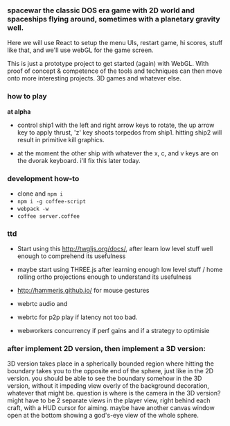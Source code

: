 











### spacewar the classic DOS era game with 2D world and spaceships flying around, sometimes with a planetary gravity well.

Here we will use React to setup the menu UIs, restart game, hi scores, stuff like that, and we'll use webGL for the game screen.

This is just a prototype project to get started (again) with WebGL.  With proof of concept & competence of the tools and techniques can then move onto more interesting projects.  3D games and whatever else.


### how to play
**at alpha**
- control ship1 with the left and right arrow keys to rotate, the up arrow key to apply thrust, 'z' key shoots torpedos from ship1.  hitting ship2 will result in primitive kill graphics.

- at the moment the other ship with whatever the x, c, and v keys are on the dvorak keyboard.  i'll fix this later today.


### development how-to

- clone and `npm i`
- `npm i -g coffee-script`
- `webpack -w`
- `coffee server.coffee`


### ttd

- Start using this http://twgljs.org/docs/, after learn low level stuff well enough to comprehend its usefulness

- maybe start using THREE.js after learning enough low level stuff / home rolling ortho projections enough to understand its usefulness

- http://hammerjs.github.io/ for mouse gestures

- webrtc audio and

- webrtc for p2p play if latency not too bad.

- webworkers concurrency if perf gains and if a strategy to optimisie

### after implement 2D version, then implement a 3D version:

3D version takes place in a spherically bounded region where hitting the boundary takes you to the opposite end of the sphere, just like in the 2D version.  you should be able to see the boundary somehow in the 3D version, without it impeding view overly of the background decoration, whatever that might be.  question is where is the camera in the 3D version?  might have to be 2 separate views in the player view, right behind each craft, with a HUD cursor for aiming.  maybe have another canvas window open at the bottom showing a god's-eye view of the whole sphere.
